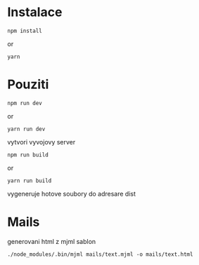 # Instalace

```
npm install
```

or

```
yarn
```

# Pouziti

```
npm run dev
```

or

```
yarn run dev
```

vytvori vyvojovy server

```
npm run build
```

or

```
yarn run build
```

vygeneruje hotove soubory do adresare dist

# Mails

generovani html z mjml sablon

```
./node_modules/.bin/mjml mails/text.mjml -o mails/text.html
```
